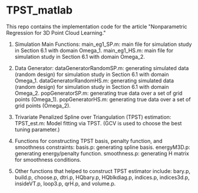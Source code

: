 # TPST_matlab
This repo contains the implementation code for the article "Nonparametric Regression for 3D Point Cloud Learning."

1. Simulation Main Functions:
main_eg1_SP.m: main file for simulation study in Section 6.1 with domain Omega_1.
main_eg1_HS.m: main file for simulation study in Section 6.1 with domain Omega_2.


2. Data Generator:
dataGeneratorRandomSP.m: generating simulated data (random design) for simulation study in Section 6.1 with domain Omega_1.
dataGeneratorRandomHS.m: generating simulated data (random design) for simulation study in Section 6.1 with domain Omega_2.
popGeneratorSP.m: generating true data over a set of grid points (Omega_1).
popGeneratorHS.m: generating true data over a set of grid points (Omega_2).


3. Trivariate Penalized Spline over Triangulation (TPST) estimation:
TPST_est.m: Model fitting via TPST. (GCV is used to choose the best tuning parameter.)


4. Functions for constructing TPST basis, penalty function, and smoothness constraints:
basis.p: generating spline basis.
energyM3D.p: generating energy/penalty function.
smoothness.p: generating H matrix for smoothness conditions.


5. Other functions that helped to construct TPST estimator include:
bary.p, build.p, choose.p, dtri.p, HQbary.p, HQblkdiag.p, indices.p, indices3d.p, insideVT.p, loop3.p, qrH.p, and volume.p.

